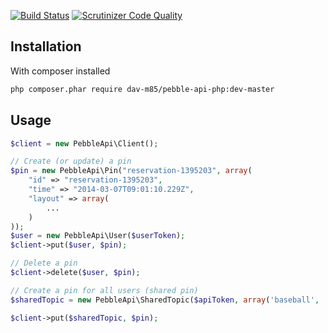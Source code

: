 [![Build Status](https://travis-ci.org/dav-m85/pebble-api-php.svg)](https://travis-ci.org/dav-m85/pebble-api-php)
[![Scrutinizer Code Quality](https://scrutinizer-ci.com/g/dav-m85/pebble-api-php/badges/quality-score.png?b=master)](https://scrutinizer-ci.com/g/dav-m85/pebble-api-php/?branch=master)

## Installation

With composer installed
```bash
php composer.phar require dav-m85/pebble-api-php:dev-master
```

## Usage

```php
$client = new PebbleApi\Client();

// Create (or update) a pin
$pin = new PebbleApi\Pin("reservation-1395203", array(
	"id" => "reservation-1395203",
    "time" => "2014-03-07T09:01:10.229Z",
    "layout" => array(
    	...
    )
));
$user = new PebbleApi\User($userToken);
$client->put($user, $pin);

// Delete a pin
$client->delete($user, $pin);

// Create a pin for all users (shared pin)
$sharedTopic = new PebbleApi\SharedTopic($apiToken, array('baseball', 'giants'));

$client->put($sharedTopic, $pin);

```

